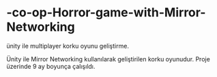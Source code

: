 # -co-op-Horror-game-with-Mirror-Networking
ünity ile multiplayer korku oyunu geliştirme.


Ünity ile Mirror Networking kullanılarak geliştirilen korku oyunudur. Proje üzerinde 9 ay boyunça çalışıldı.
